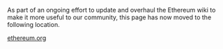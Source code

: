As part of an ongoing effort to update and overhaul the Ethereum wiki to make it more useful to our community, this page has now moved to the following location.

[ethereum.org](https://ethereum.org)